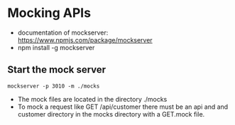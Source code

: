 #  Mocking APIs

- documentation of mockserver: https://www.npmjs.com/package/mockserver
- npm install -g mockserver

## Start the mock server

```
mockserver -p 3010 -m ./mocks
```

- The mock files are located in the directory ./mocks 
- To mock a request like GET /api/customer there must be an api and and customer directory in the mocks directory with a GET.mock file.

